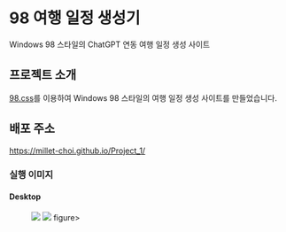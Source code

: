 # 98 여행 일정 생성기
Windows 98 스타일의 ChatGPT 연동 여행 일정 생성 사이트


## 프로젝트 소개
[98.css](https://github.com/jdan/98.css)를 이용하여 Windows 98 스타일의 여행 일정 생성 사이트를 만들었습니다.


## 배포 주소
<https://millet-choi.github.io/Project_1/>


### 실행 이미지

#### Desktop
<figure class="half">
    <img src="https://github.com/Millet-Choi/Project_1/assets/131703836/b9ce3f50-25b7-4f6b-a025-dd4e0f61da62">
    <img src="https://github.com/Millet-Choi/Project_1/assets/131703836/a254c112-09a5-4186-b3c8-582f4fd80bf9">
figure>

